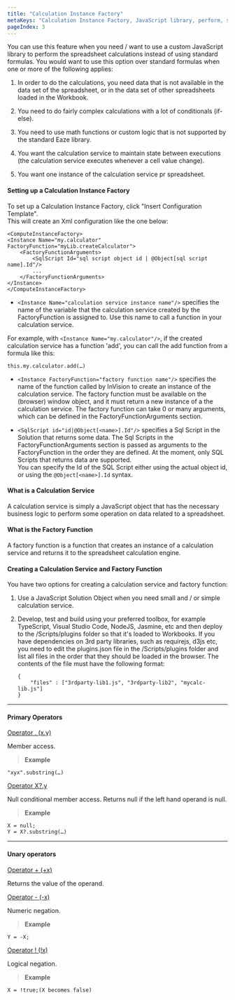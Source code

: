 ```yaml
---
title: "Calculation Instance Factory"
metaKeys: "Calculation Instance Factory, JavaScript library, perform, spreadsheet calculations, other spreadsheets loaded in the Workbook, Eaze, Factory Function "
pageIndex: 3
---
```


You can use this feature when you need / want to use a custom JavaScript library to perform the spreadsheet calculations instead of using standard formulas. You would want to use this option over standard formulas when one or more of the following applies:

1.	In order to do the calculations, you need data that is not available in the data set of the spreadsheet, or in the data set of other spreadsheets loaded in the Workbook.

2.	You need to do fairly complex calculations with a lot of conditionals (if-else).

3.	You need to use math functions or custom logic that is not supported by the standard Eaze library.

4.	You want the calculation service to maintain state between executions (the calculation service executes whenever a cell value change).

5.	You want one instance of the calculation service pr spreadsheet.

#### Setting up a Calculation Instance Factory

To set up a Calculation Instance Factory, click "Insert Configuration Template".  
This will create an Xml configuration like the one below:

    <ComputeInstanceFactory>   
    <Instance Name="my.calculator" FactoryFunction="myLib.createCalculator">
        <FactoryFunctionArguments>
            <SqlScript Id="sql script object id | @Object[sql script name].Id"/> 
            ...
        </FactoryFunctionArguments>
    </Instance>    
    </ComputeInstanceFactory>

*	``<Instance Name="calculation service instance name"/>`` specifies the name of the variable that the calculation service created by the FactoryFunction is assigned to. Use this name to call a function in your calculation service.

 For example, with ``<Instance Name="my.calculator"/>``, if the created calculation service has a function 'add', you can call the add function from a formula like this: 
 ```
 this.my.calculator.add(…)
 ```

*	``<Instance FactoryFunction="factory function name"/>`` specifies the name of the function called by InVision to create an instance of the calculation service. The factory function must be available on the (browser) window object, and it must return a new instance of a the calculation service. The factory function can take 0 or many arguments, which can be defined in the FactoryFunctionArguments section.

*	``<SqlScript id="id|@Object[<name>].Id"/>`` specifies a Sql Script in the Solution that returns some data. The Sql Scripts in the FactoryFunctionArguments section is passed as arguments to the  FactoryFunction in the order they are defined.
At the moment, only SQL Scripts that returns data are supported.  
You can specify the Id of the SQL Script either using the actual object id, or using the ``@Object[<name>].Id`` syntax.

#### What is a Calculation Service

A calculation service is simply a JavaScript object that has the necessary business logic to perform some operation on data related to a spreadsheet. 

#### What is the Factory Function

A factory function is a function that creates an instance of a calculation service and returns it to the spreadsheet calculation engine.

#### Creating a Calculation Service and Factory Function

You have two options for creating a calculation service and factory function:

1.	Use a JavaScript Solution Object when you need small and / or simple calculation service.

2.	Develop, test and build using your preferred toolbox, for example TypeScript, Visual Studio Code, NodeJS, Jasmine, etc and then deploy to the /Scripts/plugins folder so that it's loaded to Workbooks. If you have dependencies on 3rd party libraries, such as requirejs, d3js etc, you need to edit the plugins.json file in the /Scripts/plugins folder and list all files in the order that they should be loaded in the browser. The contents of the file must have the following format:

        {
            "files" : ["3rdparty-lib1.js", "3rdparty-lib2", "mycalc-lib.js"]
        }

___

#### Primary Operators

[Operator . (x.y)]()

Member access. 
>**Example** 
```
"xyx".substring(…)
```

[Operator X?.y]()

Null conditional member access. Returns null if the left hand operand is null. 
>**Example** 
```
X = null; 
Y = X?.substring(…)
```

___

#### Unary operators


[Operator + (+x)]()

Returns the value of the operand. 

[Operator - (-x)]() 

Numeric negation. 
>**Example** 
```
Y = -X;
```


[Operator ! (!x)]()

Logical negation. 
>**Example** 
```
X = !true;(X becomes false)
```